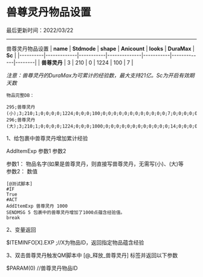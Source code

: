  # 兽尊灵丹物品设置 
 
 最后更新时间：2022/03/22  

* * *

兽尊灵丹物品设置
| **name** | **Stdmode** | **shape** | **Anicount** | **looks** | **DuraMax** | **Sc** |
|----------|-------------|-----------|--------------|-----------|-------------|--------|
| **兽尊灵丹** | 3           | 210       | 0            | 1224      | 100         | 7      |


*注意：兽尊灵丹的DuraMax为可累计的经验数，最大支持21亿。Sc为开启有效期天数* 
  
```
物品完整DB：

295;兽尊灵丹(小);3;210;1;0;0;0;0;1224;0;0;0;100;0;0;0;0;0;0;0;0;0;0;0;0;7;0;0;0;0;0;0;0;0;0;0;0;0;0;0;0;0;0;0;0;0;0;0;0;0;0;0;0;0;0;0;0;0;0;0;0;0;0;0;0;0;0;0;0;0;0;0;0;0;0;0;0;0;0;0;0;0;0;0;0;0;0;0;0;0;0;0;0;0;2000;5;0;0;0;0;0
296;兽尊灵丹(大);3;210;1;0;0;0;0;1224;0;0;0;1000;0;0;0;0;0;0;0;0;0;0;0;0;14;0;0;0;0;0;0;0;0;0;0;0;0;0;0;0;0;0;0;0;0;0;0;0;0;0;0;0;0;0;0;0;0;0;0;0;0;0;0;0;0;0;0;0;0;0;0;0;0;0;0;0;0;0;0;0;0;0;0;0;0;0;0;0;0;0;0;0;0;2000;5;0;0;0;0;0

```
  
  
1、给包裹中兽尊灵丹增加累计经验  
  
AddItemExp 参数1 参数2  
  
参数1： 物品名字(如果是兽尊灵丹，则直接写兽尊灵丹，无需写(小)、(大)等  
参数2： 数值  
  
```
[@测试脚本]
#IF
True
#ACT
AddItemExp 兽尊灵丹 1000
SENDMSG 5 包裹中的兽尊灵丹增加了1000点蕴含经验值。
break
```
  
2、变量返回  
  
$ITEMINFO[X].EXP ;//X为物品ID，返回指定物品蕴含经验  
  

3、双击兽尊灵丹触发QM脚本中 [@_释放_兽尊灵丹] 标签并返回以下参数  
  
$PARAM(0) //兽尊灵丹物品ID